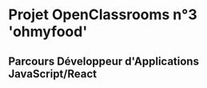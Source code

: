 <h1>Projet OpenClassrooms n°3 'ohmyfood'</h1>
<h2>Parcours Développeur d'Applications JavaScript/React</h2>
